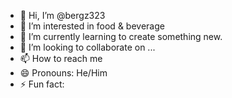 - 👋 Hi, I’m @bergz323
- 👀 I’m interested in food & beverage
- 🌱 I’m currently learning to create something new.
- 💞️ I’m looking to collaborate on ...
- 📫 How to reach me 
- 😄 Pronouns: He/Him
- ⚡ Fun fact: 

<!---
bergz323/bergz323 is a ✨ special ✨ repository because its `README.md` (this file) appears on your GitHub profile.
You can click the Preview link to take a look at your changes.
--->
